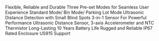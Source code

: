 Flexible, Reliable and Durable
Three Pre-set Modes for Seamless User Experience
Standard Mode/ Bin Mode/ Parking Lot Mode
Ultrasonic Distance Detection with Small Blind Spots
3-in-1 Sensor For Powerful Performance
Ultrasonic Distance Sensor, 3-axis Accelerometer and NTC Thermistor
Long-Lasting 10 Years Battery Life
Rugged and Reliable IP67 Rated Enclosure
US915 Support
